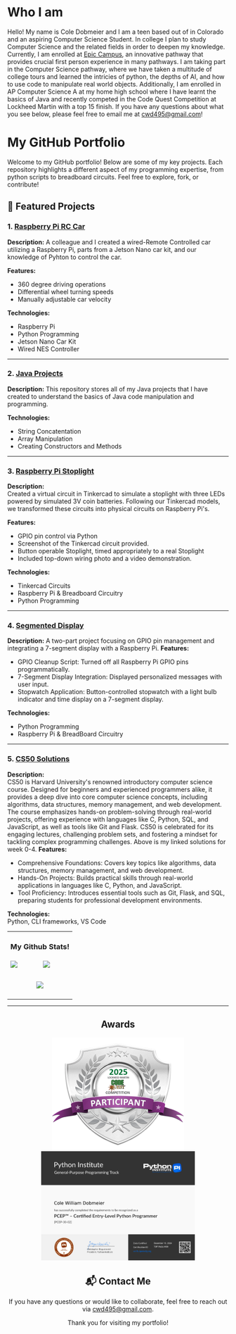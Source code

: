 # Who I am
Hello! My name is Cole Dobmeier and I am a teen based out of in Colorado and an aspiring Computer Science Student. In college I plan to study Computer Science and the related fields in order to deepen my knowledge. Currently, I am enrolled at [Epic Campus](https://littletonpublicschools.net/schools/epiccampus/welcome), an innovative pathway that provides crucial first person experience in many pathways. I am taking part in the Computer Science pathway, where we have taken a multitude of college tours and learned the intricies of python, the depths of AI, and how to use code to manipulate real world objects. Additionally, I am enrolled in AP Computer Science A at my home high school where I have learnt the basics of Java and recently competed in the Code Quest Competition at Lockheed Martin with a top 15 finish. If you have any questions about what you see below, please feel free to email me at [cwd495@gmail.com](mailto:cwd495@gmail.com)!

# My GitHub Portfolio

Welcome to my GitHub portfolio! Below are some of my key projects. Each repository highlights a different aspect of my programming expertise, from python scripts to breadboard circuits. Feel free to explore, fork, or contribute!

## 📂 Featured Projects

### 1. [Raspberry Pi RC Car](https://github.com/cole-dobmeier/Raspberry-Pi-Car.git)
**Description:**
 A colleague and I created a wired-Remote Controlled car utilizing a Raspberry Pi, parts from a Jetson Nano car kit, and our knowledge of Pyhton to control the car.

**Features:**
- 360 degree driving operations
- Differential wheel turning speeds
- Manually adjustable car velocity

**Technologies:**
- Raspberry Pi
- Python Programming
- Jetson Nano Car Kit
- Wired NES Controller

---

### 2. [Java Projects](https://github.com/cole-dobmeier/Java-Projects.git)
**Description:**
 This repository stores all of my Java projects that I have created to understand the basics of Java code manipulation and programming.

**Technologies:**
- String Concatentation
- Array Manipulation
- Creating Constructors and Methods

---

### 3. [Raspberry Pi Stoplight](https://github.com/cole-dobmeier/Stoplight-Projects.git)
**Description:**  
Created a virtual circuit in Tinkercad to simulate a stoplight with three LEDs powered by simulated 3V coin batteries. Following our Tinkercad models, we transformed these circuits into physical circuits on Raspberry Pi's.

**Features:**
- GPIO pin control via Python
- Screenshot of the Tinkercad circuit provided.
- Button operable Stoplight, timed appropriately to a real Stoplight
- Included top-down wiring photo and a video demonstration. 

**Technologies:**  
- Tinkercad Circuits
- Raspberry Pi & Breadboard Circuitry
- Python Programming

---

### 4. [Segmented Display](https://github.com/cole-dobmeier/Segmented-Display.git)
**Description:**
 A two-part project focusing on GPIO pin management and integrating a 7-segment display with a Raspberry Pi.
**Features:**
- GPIO Cleanup Script: Turned off all Raspberry Pi GPIO pins programmatically.
- 7-Segment Display Integration: Displayed personalized messages with user input.
- Stopwatch Application: Button-controlled stopwatch with a light bulb indicator and time display on a 7-segment display.

**Technologies:**  
 - Python Programming
 - Raspberry Pi & BreadBoard Circuitry

---

### 5. [CS50 Solutions](https://github.com/cole-dobmeier/CS50_Solutions.git)
**Description:**  
CS50 is Harvard University's renowned introductory computer science course. Designed for beginners and experienced programmers alike, it provides a deep dive into core computer science concepts, including algorithms, data structures, memory management, and web development. The course emphasizes hands-on problem-solving through real-world projects, offering experience with languages like C, Python, SQL, and JavaScript, as well as tools like Git and Flask. CS50 is celebrated for its engaging lectures, challenging problem sets, and fostering a mindset for tackling complex programming challenges. Above is my linked solutions for week 0-4.
**Features:**
- Comprehensive Foundations: Covers key topics like algorithms, data structures, memory management, and web development.
- Hands-On Projects: Builds practical skills through real-world applications in languages like C, Python, and JavaScript.
- Tool Proficiency: Introduces essential tools such as Git, Flask, and SQL, preparing students for professional development environments.

**Technologies:**  
Python, CLI frameworks, VS Code

<div align="center">

<table>
  <tr>
    <td colspan="2" align="center">
      <h3>My Github Stats!</h3>
    </td>
  </tr>
  <tr>
    <td>
      <img src="https://github-readme-stats.vercel.app/api?username=coledobmeier&show_icons=true&theme=midnight-purple"/>
    </td>
<!--     <td align="center">
      <a href="https://skillicons.dev">
        <img src="https://skillicons.dev/icons?i=py,java,raspberrypi,ubuntu,obsidian,github&perline=3"/>
      </a>
    </td> -->
    <td>
      <img src="https://github-readme-stats.vercel.app/api/top-langs/?username=coledobmeier&layout=compact&theme=midnight-purple"/>
    </td>
  </tr>
 <tr>
    <td colspan="2" align="center">
      <h3> <img src="https://skillicons.dev/icons?i=py,java,raspberrypi,ubuntu,obsidian,github" width="450"/> </h3>
    </td>
  </tr>
</table>

---
## Awards
<p align="center">
  <img src="Participant.png" alt="Participant">
  <img src="pcepCert.png" alt="PCEP Certification" width="350">
</p>

## 📬 Contact Me
If you have any questions or would like to collaborate, feel free to reach out via [cwd495@gmail.com](mailto:cwd495@gmail.com).

Thank you for visiting my portfolio!
